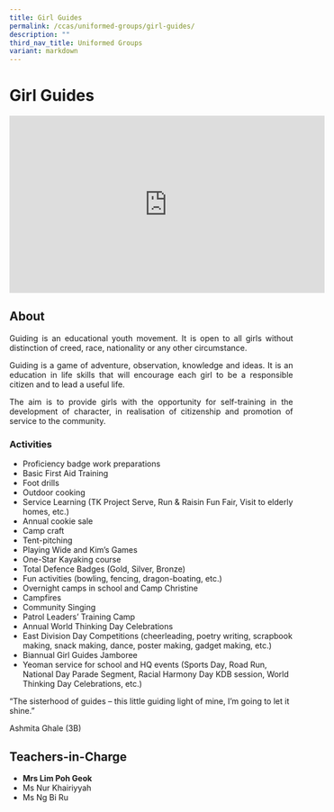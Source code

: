 ```yaml
---
title: Girl Guides
permalink: /ccas/uniformed-groups/girl-guides/
description: ""
third_nav_title: Uniformed Groups
variant: markdown
---
```

# Girl Guides
<iframe allowfullscreen="" allow="accelerometer; autoplay; clipboard-write; encrypted-media; gyroscope; picture-in-picture; web-share" frameborder="0" title="YouTube video player" src="https://www.youtube.com/embed/-75TxokZnVM" height="315" width="560"></iframe>

## **About**

<p style="text-align: justify;">Guiding is an educational youth movement. It is open to all girls without distinction of creed, race, nationality or any other circumstance.</p>

<p style="text-align: justify;">Guiding is a game of adventure, observation, knowledge and ideas. It is an education in life skills that will encourage each girl to be a responsible citizen and to lead a useful life.</p>

<p style="text-align: justify;">The aim is to provide girls with the opportunity for self-training in the development of character, in realisation of citizenship and promotion of service to the community.</p>

### Activities

*   Proficiency badge work preparations
*   Basic First Aid Training
*   Foot drills
*   Outdoor cooking
*   Service Learning (TK Project Serve, Run &amp; Raisin Fun Fair, Visit to elderly homes, etc.)
*   Annual cookie sale
*   Camp craft
*   Tent-pitching
*   Playing Wide and Kim’s Games
*   One-Star Kayaking course
*   Total Defence Badges (Gold, Silver, Bronze)
*   Fun activities (bowling, fencing, dragon-boating, etc.)
*   Overnight camps in school and Camp Christine
*   Campfires
*   Community Singing
*   Patrol Leaders’ Training Camp
*   Annual World Thinking Day Celebrations
*   East Division Day Competitions (cheerleading, poetry writing, scrapbook making, snack making, dance, poster making, gadget making, etc.)
*   Biannual Girl Guides Jamboree
*   Yeoman service for school and HQ events (Sports Day, Road Run, National Day Parade Segment, Racial Harmony Day KDB session, World Thinking Day Celebrations, etc.)

“The sisterhood of guides – this little guiding light of mine, I’m going to let it shine.”

Ashmita Ghale (3B)

## **Teachers-in-Charge**

*   **Mrs Lim Poh Geok**
*   Ms Nur Khairiyyah
*   Ms Ng Bi Ru
